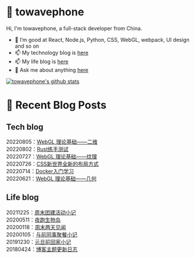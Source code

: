 # :ramen: towavephone
Hi, I'm towavephone, a full-stack developer from China.

- 🌱 I’m good at React, Node.js, Python, CSS, WebGL, webpack, UI design and so on
- 📫 My technology blog is [here](https://blog.towavephone.com/)
- 📫 My life blog is [here](https://www.towavephone.com/)
- 💬 Ask me about anything [here](https://github.com/towavephone/towavephone/issues)

[![towavephone's github stats](https://github-readme-stats.vercel.app/api?username=towavephone)](https://github.com/anuraghazra/github-readme-stats)

# :memo: Recent Blog Posts

## Tech blog
<!-- tech blog start -->
20220805：[WebGL 理论基础——二维](https://blog.towavephone.com/webgl-fundamental-2d/)  
20220802：[Rust练手测试](https://blog.towavephone.com/rust-practice-test/)  
20220727：[WebGL 理论基础——纹理](https://blog.towavephone.com/webgl-fundamental-textures/)  
20220726：[CSS新世界全新的布局方式](https://blog.towavephone.com/css-new-world-new-layout/)  
20220714：[Docker入门学习](https://blog.towavephone.com/docker-introduce-learning/)  
20220621：[WebGL 理论基础——几何](https://blog.towavephone.com/webgl-fundamental-geometry/)  
<!-- tech blog end -->

## Life blog
<!-- life blog start -->
20211225：[周末团建活动小记](https://www.towavephone.com/2021/12/25/weekend-company-tour/)  
20200511：[夜跑生物岛](https://www.towavephone.com/2020/05/11/run-in-bio-island/)  
20200118：[周末两天见闻](https://www.towavephone.com/2020/01/18/weekend-story/)  
20200105：[与前同事聚餐小记](https://www.towavephone.com/2020/01/05/former-colleagues-dinner/)  
20191230：[元旦前回家小记](https://www.towavephone.com/2019/12/30/new-year-day-go-home/)  
20180424：[博客主题更新日志](https://www.towavephone.com/2018/04/24/update/)  
<!-- life blog end -->
